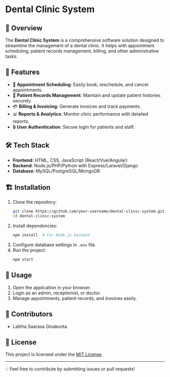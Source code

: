 # Dental Clinic System

## 📌 Overview
The **Dental Clinic System** is a comprehensive software solution designed to streamline the management of a dental clinic. It helps with appointment scheduling, patient records management, billing, and other administrative tasks.

## 🚀 Features
- 📅 **Appointment Scheduling**: Easily book, reschedule, and cancel appointments.
- 🏥 **Patient Records Management**: Maintain and update patient histories securely.
- 💳 **Billing & Invoicing**: Generate invoices and track payments.
- 📊 **Reports & Analytics**: Monitor clinic performance with detailed reports.
- 🔒 **User Authentication**: Secure login for patients and staff.

## 🛠️ Tech Stack
- **Frontend**: HTML, CSS, JavaScript (React/Vue/Angular)
- **Backend**: Node.js/PHP/Python with Express/Laravel/Django
- **Database**: MySQL/PostgreSQL/MongoDB

## 🏗️ Installation
1. Clone the repository:
   ```sh
   git clone https://github.com/your-username/dental-clinic-system.git
   cd dental-clinic-system
   ```
2. Install dependencies:
   ```sh
   npm install  # For Node.js backend
   ```
3. Configure database settings in `.env` file.
4. Run the project:
   ```sh
   npm start
   ```

## 📖 Usage
1. Open the application in your browser.
2. Login as an admin, receptionist, or doctor.
3. Manage appointments, patient records, and invoices easily.

## 🤝 Contributors
-  Lalitha Saarasa Ginakunta

## 📜 License
This project is licensed under the [MIT License](LICENSE).

---
💡 Feel free to contribute by submitting issues or pull requests!
